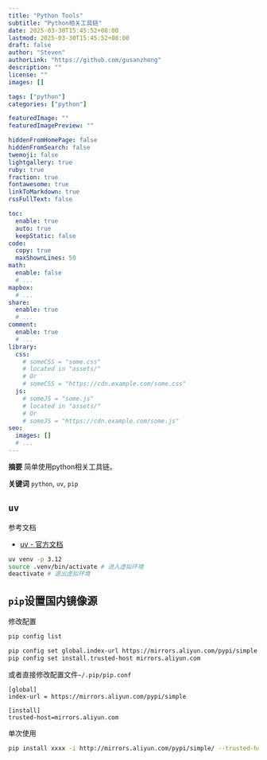 ```yaml
---
title: "Python Tools"
subtitle: "Python相关工具链"
date: 2025-03-30T15:45:52+08:00
lastmod: 2025-03-30T15:45:52+08:00
draft: false
author: "Steven"
authorLink: "https://github.com/gusanzheng"
description: ""
license: ""
images: []

tags: ["python"]
categories: ["python"]

featuredImage: ""
featuredImagePreview: ""

hiddenFromHomePage: false
hiddenFromSearch: false
twemoji: false
lightgallery: true
ruby: true
fraction: true
fontawesome: true
linkToMarkdown: true
rssFullText: false

toc:
  enable: true
  auto: true
  keepStatic: false
code:
  copy: true
  maxShownLines: 50
math:
  enable: false
  # ...
mapbox:
  # ...
share:
  enable: true
  # ...
comment:
  enable: true
  # ...
library:
  css:
    # someCSS = "some.css"
    # located in "assets/"
    # Or
    # someCSS = "https://cdn.example.com/some.css"
  js:
    # someJS = "some.js"
    # located in "assets/"
    # Or
    # someJS = "https://cdn.example.com/some.js"
seo:
  images: []
  # ...
---
```

**摘要**
简单使用python相关工具链。

**关键词**
`python`, `uv`, `pip`

<!--more-->

## `uv`

参考文档
- [uv - 官方文档](https://docs.astral.sh/uv/reference/cli/)

```bash
uv venv -p 3.12
source .venv/bin/activate # 进入虚拟环境
deactivate # 退出虚拟环境
```

## `pip`设置国内镜像源
修改配置
```bash
pip config list

pip config set global.index-url https://mirrors.aliyun.com/pypi/simple
pip config set install.trusted-host mirrors.aliyun.com
```

或者直接修改配置文件`~/.pip/pip.conf`
```text
[global]
index-url = https://mirrors.aliyun.com/pypi/simple

[install]
trusted-host=mirrors.aliyun.com
```

单次使用
```bash
pip install xxxx -i http://mirrors.aliyun.com/pypi/simple/ --trusted-host mirrors.aliyun.com
```